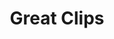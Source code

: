 ---
title: "Great Clips"
url: /glen-burnie/great-clips-baltimore-annapolis-boulevard/
shop: Friseur
---